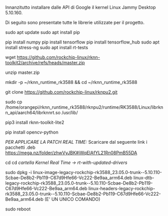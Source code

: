 Innanzitutto installare dalle API di Google il kernel Linux Jammy Desktop 5.10.160.

Di seguito sono presentate tutte le librerie utilizzate per il progetto.

sudo apt update
sudo apt install pip
 
pip install numpy
pip install tensorflow
pip install tensorflow_hub
sudo apt install stress-ng
sudo apt install rt-tests
 
wget https://github.com/rockchip-linux/rknn-toolkit2/archive/refs/heads/master.zip
 
unzip master.zip
 
mkdir -p ~/rknn_runtime_rk3588 && cd ~/rknn_runtime_rk3588
 
git clone https://github.com/rockchip-linux/rknpu2.git
 
sudo cp /home/orangepi/rknn_runtime_rk3588/rknpu2/runtime/RK3588/Linux/librknn_api/aarch64/librknnrt.so /usr/lib/
 
pip3 install rknn-toolkit-lite2
 
pip install opencv-python
 
*PER APPLICARE LA PATCH REAL TIME:*
Scaricare dal seguente link i pacchetti .deb
https://mega.nz/folder/zhwVyJBK#iWqElAfYL21Rn08PmB55DA
 
cd
cd *cartella Kernel Real Time -> rt-with-updated-drivers*
 
sudo dpkg -i linux-image-legacy-rockchip-rk3588_23.05.0-trunk--5.10.110-Scbae-De8b2-Pb119-C67d9Hfe66-Vc222-Be9aa_arm64.deb linux-dtb-legacy-rockchip-rk3588_23.05.0-trunk--5.10.110-Scbae-De8b2-Pb119-C67d9Hfe66-Vc222-Be9aa_arm64.deb linux-headers-legacy-rockchip-rk3588_23.05.0-trunk--5.10.110-Scbae-De8b2-Pb119-C67d9Hfe66-Vc222-Be9aa_arm64.deb
(E' UN UNICO COMANDO)
 
sudo reboot
